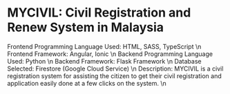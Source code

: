 # MYCIVIL: Civil Registration and Renew System in Malaysia

Frontend Programming Language Used: HTML, SASS, TypeScript \n
Frontend Framework: Angular, Ionic \n
Backend Programming Language Used: Python \n
Backend Framework: Flask Framework \n
Database Selected: Firestore (Google Cloud Service) \n
Description: MYCIVIL is a civil registration system for assisting the citizen to get their civil registration and application easily done at a few clicks on the system. \n

